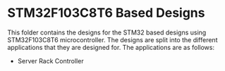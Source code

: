 # STM32F103C8T6 Based Designs

This folder contains the designs for the STM32 based designs using STM32F103C8T6 microcontroller. The designs are split into the different applications that they are designed for. The applications are as follows:

- Server Rack Controller